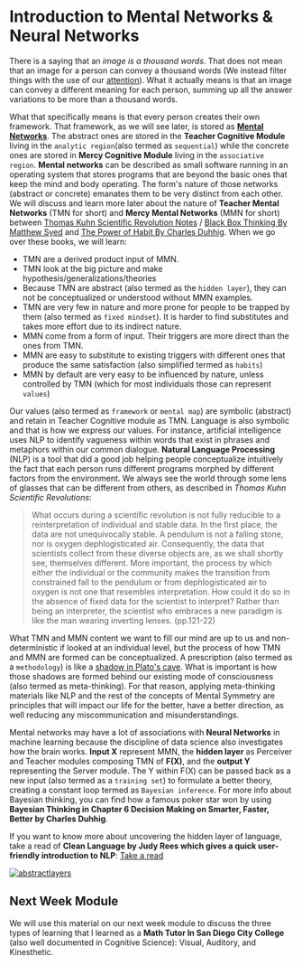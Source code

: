 # Introduction to Mental Networks & Neural Networks

There is a saying that an *image is a thousand words*. That does not mean that an image for a person can convey a thousand words (We instead filter things with the use of our [attention](https://en.wikipedia.org/wiki/Attention)). What it actually means is that an image can convey a different meaning for each person, summing up all the answer variations to be more than a thousand words. 

What that specifically means is that every person creates their own framework. That framework, as we will see later, is stored as [**Mental Networks**](http://www.mentalsymmetry.com/mentalnetwork.php). The abstract ones are stored in the **Teacher Cognitive Module** living in the `analytic region`(also termed as `sequential`) while the concrete ones are stored in **Mercy Cognitive Module** living in the `associative region`. **Mental networks** can be described as small software running in an operating system that stores programs that are beyond the basic ones that keep the mind and body operating. The form's nature of those networks (abstract or concrete) emanates them to be very distinct from each other. We will discuss and learn more later about the nature of **Teacher Mental Networks** (TMN for short) and **Mercy Mental Networks** (MMN for short) between [Thomas Kuhn Scientific Revolution Notes](https://www.uky.edu/~eushe2/Pajares/Kuhn.html) / [Black Box Thinking By Matthew Syed](https://www.amazon.com/Black-Box-Thinking-People-Mistakes-But/dp/1591848229) and [The Power of Habit By Charles Duhhig](https://www.amazon.com/Power-Habit-What-Life-Business/dp/081298160X). When we go over these books, we will learn: 
* TMN are a derived product input of MMN.
* TMN look at the big picture and make hypothesis/generalizations/theories
* Because TMN are abstract (also termed as the `hidden layer`), they can not be conceptualized or understood without MMN examples.
* TMN are very few in nature and more prone for people to be trapped by them (also termed as `fixed mindset`). It is harder to find substitutes and takes more effort due to its indirect nature.
* MMN come from a form of input. Their triggers are more direct than the ones from TMN.
* MMN are easy to substitute to existing triggers with different ones that produce the same satisfaction (also simplified termed as `habits`)
* MMN by default are very easy to be influenced by nature, unless controlled by TMN (which for most individuals those can represent `values`)

Our values (also termed as `framework` or `mental map`) are symbolic (abstract) and retain in Teacher Cognitive module as TMN. Language is also symbolic and that is how we express our values. For instance, artificial intelligence uses NLP to identify vagueness within words that exist in phrases and metaphors within our common dialogue. **Natural Language Processing** (NLP) is a tool that did a good job helping people conceptualize intuitively the fact that each person runs different programs morphed by different factors from the environment. We always see the world through some lens of glasses that can be different from others, as described in *Thomas Kuhn Scientific Revolutions*:

>What occurs during a scientific revolution is not fully reducible to a reinterpretation of individual and stable data. In the first place, the data are not unequivocally stable. A pendulum is not a falling stone, nor is oxygen dephlogisticated air. Consequently, the data that scientists collect from these diverse objects are, as we shall shortly see, themselves different. More important, the process by which either the individual or the community makes the transition from constrained fall to the pendulum or from dephlogisticated air to oxygen is not one that resembles interpretation. How could it do so in the absence of fixed data for the scientist to interpret? Rather than being an interpreter, the scientist who embraces a new paradigm is like the man wearing inverting lenses. (pp.121-22) 

What TMN and MMN content we want to fill our mind are up to us and non-deterministic if looked at an individual level, but the process of how TMN and MMN are formed can be conceptualized. A prescription (also termed as a `methodology`) is like a [shadow in Plato's cave](https://github.com/softdevlife/contributed_articles/blob/master/comments/allegoryofthecave.md). What is important is how those shadows are formed behind our existing mode of consciousness (also termed as meta-thinking). For that reason, applying meta-thinking materials like NLP and the rest of the concepts of Mental Symmetry are principles that will impact our life for the better, have a better direction, as well reducing any miscommunication and misunderstandings.

Mental networks may have a lot of associations with **Neural Networks** in machine learning because the discipline of data science also investigates how the brain works. **Input X** represent MMN, the **hidden layer** as Perceiver and Teacher modules composing TMN of **F(X)**, and the **output Y** representing the Server module. The Y within F(X) can be passed back as a new input (also termed as a `training set`) to formulate a better theory, creating a constant loop termed as `Bayesian inference`. For more info about Bayesian thinking, you can find how a famous poker star won by using **Bayesian Thinking in Chapter 6 Decision Making on Smarter, Faster, Better by Charles Duhhig**. 

If you want to know more about uncovering the hidden layer of language, take a read of **Clean Language by Judy Rees which gives a quick user-friendly introduction to NLP**: [Take a read](http://ow.ly/h573304QMnH)

[![abstractlayers](https://cloud.githubusercontent.com/assets/12673581/19100409/2cb6a0e0-8af1-11e6-9c41-150c10f53732.png)](http://ow.ly/h573304QMnH)

## Next Week Module
We will use this material on our next week module to discuss the three types of learning that I learned as a **Math Tutor In San Diego City College** (also well documented in Cognitive Science): Visual, Auditory, and Kinesthetic. 
